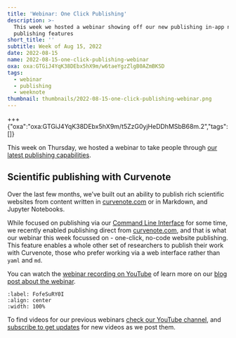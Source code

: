 ```yaml
---
title: 'Webinar: One Click Publishing'
description: >-
  This week we hosted a webinar showing off our new publishing in-app no-code
  publishing features
short_title: ''
subtitle: Week of Aug 15, 2022
date: 2022-08-15
name: 2022-08-15-one-click-publishing-webinar
oxa: oxa:GTGiJ4YqK38DEbx5hX9m/w6taeYgzZlgB0AZmBKSD
tags:
  - webinar
  - publishing
  - weeknote
thumbnail: thumbnails/2022-08-15-one-click-publishing-webinar.png
---
```


+++ {"oxa":"oxa:GTGiJ4YqK38DEbx5hX9m/t5ZzG0yjHeDDhMSbB68m.2","tags":[]}

This week on Thursday, we hosted a webinar to take people through [our latest publishing capabilities](https://curvenote.com/blog/one-click-publishing-for-open-research).

## Scientific publishing with Curvenote

Over the last few months, we’ve built out an ability to publish rich scientific websites from content written in [curvenote.com](https://curvenote.com) or in Markdown, and Jupyter Notebooks.

While focused on publishing via our [Command Line Interface](https://curvenote.com/docs/cli) for some time, we recently enabled publishing direct from [curvenote.com](https://curvenote.com), and that is what our webinar this week focussed on - one-click, no-code website publishing. This feature enables a whole other set of researchers to publish their work with Curvenote, those who prefer working via a web interface rather than `yaml` and `md`.

You can watch the [webinar recording on YouTube](https://youtu.be/KhEReBPDang) of learn more on our [blog post about the webinar](https://curvenote.com/blog/one-click-publishing-for-open-research).

```{iframe} https://www.youtube-nocookie.com/embed/KhEReBPDang
:label: FofeSuRY0I
:align: center
:width: 100%
```

To find videos for our previous webinars [check our YouTube channel](https://www.youtube.com/channel/UCbIypbbP5iH7MgdgDypWiMQ), and [subscribe to get updates](https://www.youtube.com/channel/UCbIypbbP5iH7MgdgDypWiMQ?sub_confirmation=1) for new videos as we post them.
